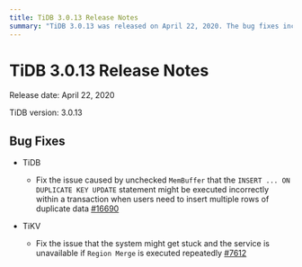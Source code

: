 ```yaml
---
title: TiDB 3.0.13 Release Notes
summary: "TiDB 3.0.13 was released on April 22, 2020. The bug fixes include resolving issues with the `INSERT ... ON DUPLICATE KEY UPDATE` statement and fixing the system getting stuck and becoming unavailable during `Region Merge` in TiKV."
---
```


# TiDB 3.0.13 Release Notes

Release date: April 22, 2020

TiDB version: 3.0.13

## Bug Fixes

+ TiDB

    - Fix the issue caused by unchecked `MemBuffer` that the `INSERT ... ON DUPLICATE KEY UPDATE` statement might be executed incorrectly within a transaction when users need to insert multiple rows of duplicate data [#16690](https://github.com/pingcap/tidb/pull/16690)

+ TiKV

    - Fix the issue that the system might get stuck and the service is unavailable if `Region Merge` is executed repeatedly [#7612](https://github.com/tikv/tikv/pull/7612)
